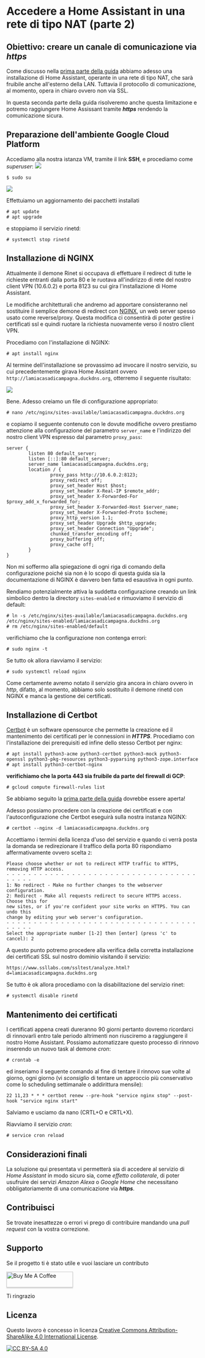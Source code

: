 # Accedere a Home Assistant in una rete di tipo NAT (parte 2)
## Obiettivo: creare un canale di comunicazione via ___https___

Come discusso nella [prima parte della guida](https://github.com/bigmoby/homeassistant_nat_network/) abbiamo adesso una installazione di Home Assistant, operante in una rete di tipo NAT, che sarà fruibile anche all'esterno della LAN. Tuttavia il protocollo di comunicazione, al momento, opera in chiaro ovvero non via SSL. 

In questa seconda parte della guida risolveremo anche questa limitazione e potremo raggiungere Home Assissant tramite ___https___ rendendo la comunicazione sicura.

## Preparazione dell'ambiente Google Cloud Platform
Accediamo alla nostra istanza VM, tramite il link __SSH__, e procediamo come _superuser_:
![](images/GCP_step5_censored.jpg)

```
$ sudo su
```

![](images/GCP_step6_censored.jpg)

Effettuiamo un aggiornamento dei pacchetti installati

```
# apt update
# apt upgrade
```

e stoppiamo il servizio rinetd:

```
# systemctl stop rinetd
```

## Installazione di NGINX
Attualmente il demone Rinet si occupava di effettuare il redirect di tutte le richieste entranti dalla porta 80 e le ruotava all'indirizzo di rete del nostro client VPN (10.6.0.2) e porta 8123 su cui gira l'installazione di Home Assistant.

Le modifiche architetturali che andremo ad apportare consisteranno nel sostituire il semplice demone di redirect con [NGINX](https://nginx.org/), un web server spesso usato come reverse/proxy. Questa modifica ci consentirà di poter gestire i certificati ssl e quindi ruotare la richiesta nuovamente verso il nostro client VPN.

Procediamo con l'installazione di NGINX:

```
# apt install nginx
```

Al termine dell'installazione se provassimo ad invocare il nostro servizio, su cui precedentemente girava Home Assistant ovvero `http://lamiacasadicampagna.duckdns.org`, otterremo il seguente risultato:

![](images/nginx_installation.png)

Bene. Adesso creiamo un file di configurazione appropriato:

```
# nano /etc/nginx/sites-available/lamiacasadicampagna.duckdns.org
```

e copiamo il seguente contenuto con le dovute modifiche ovvero prestiamo attenzione alla configurazione del parametro `server_name` e l'indirizzo del nostro client VPN espresso dal parametro `proxy_pass`:

```
server {
        listen 80 default_server;
        listen [::]:80 default_server;
        server_name lamiacasadicampagna.duckdns.org;
        location / {
                proxy_pass http://10.6.0.2:8123;
                proxy_redirect off;
                proxy_set_header Host $host;
                proxy_set_header X-Real-IP $remote_addr;
                proxy_set_header X-Forwarded-For $proxy_add_x_forwarded_for;
                proxy_set_header X-Forwarded-Host $server_name;
                proxy_set_header X-Forwarded-Proto $scheme;
                proxy_http_version 1.1;
                proxy_set_header Upgrade $http_upgrade;
                proxy_set_header Connection "Upgrade";
                chunked_transfer_encoding off;
                proxy_buffering off;
                proxy_cache off;
        }
}
```

Non mi soffermo alla spiegazione di ogni riga di comando della configurazione poiché sia non è lo scopo di questa guida sia la documentazione di NGINX è davvero ben fatta ed esaustiva in ogni punto.

Rendiamo potenzialmente attiva la suddetta configurazione creando un link simbolico dentro la directory `sites-enabled` e rimuoviamo il servizio di default:

```
# ln -s /etc/nginx/sites-available/lamiacasadicampagna.duckdns.org /etc/nginx/sites-enabled/lamiacasadicampagna.duckdns.org
# rm /etc/nginx/sites-enabled/default 
```

verifichiamo che la configurazione non contenga errori:

```
# sudo nginx -t
```

Se tutto ok allora riavviamo il servizio:

```
# sudo systemctl reload nginx
```

Come certamente avremo notato il servizio gira ancora in chiaro ovvero in _http_, difatto, al momento, abbiamo solo sostituito il demone rinetd con NGINX e manca la gestione dei certificati.

## Installazione di Certbot
[Certbot](https://certbot.eff.org/) è un software opensource che permette la creazione ed il mantenimento dei certificati per le connessioni in ___HTTPS___. Procediamo con l'installazione dei prerequisiti ed infine dello stesso Certbot per nginx: 

```
# apt install python3-acme python3-certbot python3-mock python3-openssl python3-pkg-resources python3-pyparsing python3-zope.interface
# apt install python3-certbot-nginx
```

__verifichiamo che la porta 443 sia fruibile da parte del firewall di GCP__:

```
# gcloud compute firewall-rules list
```

Se abbiamo seguito la [prima parte della guida](https://github.com/bigmoby/homeassistant_nat_network/) dovrebbe essere aperta!

Adesso possiamo procedere con la creazione dei certificati e con l'autoconfigurazione che Certbot eseguirà sulla nostra instanza NGINX:

```
# certbot --nginx -d lamiacasadicampagna.duckdns.org
```

Accettiamo i termini della licenza d'uso del servizio e quando ci verrà posta la domanda se redirezionare il traffico della porta 80 rispondiamo affermativamente ovvero scelta `2`:

```
Please choose whether or not to redirect HTTP traffic to HTTPS, removing HTTP access.
- - - - - - - - - - - - - - - - - - - - - - - - - - - - - - - - - - - - - - - -
1: No redirect - Make no further changes to the webserver configuration.
2: Redirect - Make all requests redirect to secure HTTPS access. Choose this for
new sites, or if you're confident your site works on HTTPS. You can undo this
change by editing your web server's configuration.
- - - - - - - - - - - - - - - - - - - - - - - - - - - - - - - - - - - - - - - -
Select the appropriate number [1-2] then [enter] (press 'c' to cancel): 2
```

A questo punto potremo procedere alla verifica della corretta installazione dei certificati SSL sul nostro dominio visitando il servizio:

`https://www.ssllabs.com/ssltest/analyze.html?d=lamiacasadicampagna.duckdns.org `

Se tutto è ok allora procediamo con la disabilitazione del servizio rinet:

```
# systemctl disable rinetd
```

## Mantenimento dei certificati
I certificati appena creati dureranno 90 giorni pertanto dovremo ricordarci di rinnovarli entro tale periodo altrimenti non riusciremo a raggiungere il nostro Home Assistant. Possiamo automatizzare questo processo di rinnovo inserendo un nuovo task al demone _cron_:

```
# crontab -e 
```

ed inseriamo il seguente comando al fine di tentare il rinnovo sue volte al giorno, ogni giorno (vi _sconsiglio_ di tentare un approccio più conservativo come lo scheduling settimanale o addirittura mensile): 

```
22 11,23 * * * certbot renew --pre-hook "service nginx stop" --post-hook "service nginx start"
```

Salviamo e usciamo da nano (CRTL+O e CRTL+X).

Riavviamo il servizio _cron_:

```
# service cron reload

```

## Considerazioni finali

La soluzione qui presentata vi permetterà sia di accedere al servizio di _Home Assistant_ in modo sicuro sia, come _effetto collaterale_, di poter usufruire dei servizi _Amazon Alexa_ o _Google Home_ che necessitano obbligatoriamente di una comunicazione via ___https___.

## Contribuisci

Se trovate inesattezze o errori vi prego di contribuire mandando una _pull request_ con la vostra correzione.

## Supporto
Se il progetto ti è stato utile e vuoi lasciare un contributo

<a href="https://www.buymeacoffee.com/bigmoby" target="_blank"><img src="https://www.buymeacoffee.com/assets/img/custom_images/orange_img.png" alt="Buy Me A Coffee" style="height: 41px !important;width: 174px !important;box-shadow: 0px 3px 2px 0px rgba(190, 190, 190, 0.5) !important;-webkit-box-shadow: 0px 3px 2px 0px rgba(190, 190, 190, 0.5) !important;" ></a>

Ti ringrazio

## Licenza 

Questo lavoro è concesso in licenza [Creative Commons Attribution-ShareAlike 4.0
International License][cc-by-sa].

[![CC BY-SA 4.0][cc-by-sa-image]][cc-by-sa]

[cc-by-sa]: http://creativecommons.org/licenses/by-sa/4.0/
[cc-by-sa-image]: https://licensebuttons.net/l/by-sa/4.0/88x31.png
[cc-by-sa-shield]: https://img.shields.io/badge/License-CC%20BY--SA%204.0-lightgrey.svg